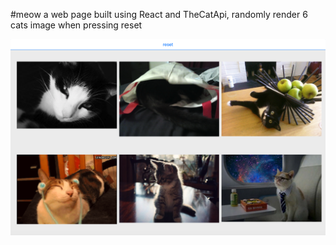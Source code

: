 
#meow
a web page built using React and TheCatApi, randomly render 6 cats image when pressing reset

<img src="https://github.com/dontbeafraidimnotagoodman/moew/blob/master/meowpage.png"></img>
